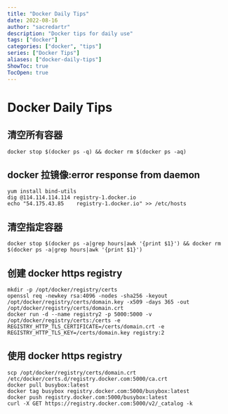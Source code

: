 ```yaml
---
title: "Docker Daily Tips"
date: 2022-08-16
author: "sacredartr"
description: "Docker tips for daily use"
tags: ["docker"]
categories: ["docker", "tips"]
series: ["Docker Tips"]
aliases: ["docker-daily-tips"]
ShowToc: true
TocOpen: true
---
```


# Docker Daily Tips

## 清空所有容器
```console
docker stop $(docker ps -q) && docker rm $(docker ps -aq)
```

## docker 拉镜像:error response from daemon
```
yum install bind-utils
dig @114.114.114.114 registry-1.docker.io
echo "54.175.43.85    registry-1.docker.io" >> /etc/hosts
```

## 清空指定容器
```console
docker stop $(docker ps -a|grep hours|awk '{print $1}') && docker rm $(docker ps -a|grep hours|awk '{print $1}')
```

## 创建 docker https registry
```console
mkdir -p /opt/docker/registry/certs
openssl req -newkey rsa:4096 -nodes -sha256 -keyout /opt/docker/registry/certs/domain.key -x509 -days 365 -out /opt/docker/registry/certs/domain.crt
docker run -d --name registry2 -p 5000:5000 -v /opt/docker/registry/certs:/certs -e REGISTRY_HTTP_TLS_CERTIFICATE=/certs/domain.crt -e REGISTRY_HTTP_TLS_KEY=/certs/domain.key registry:2
```

## 使用 docker https registry
```console
scp /opt/docker/registry/certs/domain.crt /etc/docker/certs.d/registry.docker.com:5000/ca.crt
docker pull busybox:latest
docker tag busybox registry.docker.com:5000/busybox:latest
docker push registry.docker.com:5000/busybox:latest
curl -X GET https://registry.docker.com:5000/v2/_catalog -k
```